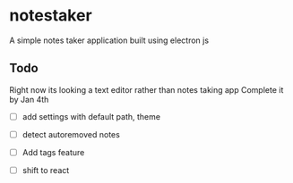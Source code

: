 # notestaker
A simple notes taker application built using electron js

## Todo
Right now its looking a text editor rather than notes taking app
Complete it by Jan 4th

- [ ] add settings with default path, theme
- [ ] detect autoremoved notes
- [ ] Add tags feature
- [ ] shift to react


